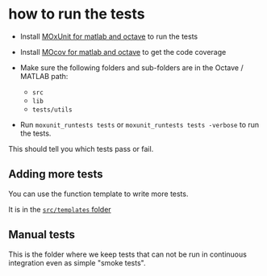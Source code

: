 # how to run the tests

-   Install [MOxUnit for matlab and octave](https://github.com/MOxUnit/MOxUnit)
    to run the tests

-   Install [MOcov for matlab and octave](https://github.com/MOcov/MOcov) to get
    the code coverage

-   Make sure the following folders and sub-folders are in the Octave / MATLAB
    path:

    -   `src`
    -   `lib`
    -   `tests/utils`

-   Run `moxunit_runtests tests` or `moxunit_runtests tests -verbose` to run the
    tests.

This should tell you which tests pass or fail.

## Adding more tests

You can use the function template to write more tests.

It is in the [`src/templates` folder](../src/templates)

## Manual tests

This is the folder where we keep tests that can not be run in continuous
integration even as simple "smoke tests".

<!-- ## code coverage

A lot of what follows does not really work locally because of needing to add the right
folders to the path to get an accurate coverage.

The following command would give more info and will give you HTML output in a
`coverage_html` folder showing you which lines of code is or is not checked by
your test suite.

```matlab
success = moxunit_runtests('tests', ... % the path where the tests are
    '-verbose', ...
    '-with_coverage', ...
    '-cover', fullfile(pwd, 'src'), ... % the path of the code whose coverage we want to estimate
    '-cover_xml_file','coverage.xml', ...
    '-cover_html_dir','coverage_html');
```

This will return a clear underestimation of the code coverage as the the code in
dependencies in the `lib` folder are also included in this report.

If you want to get a slightly more accurate estimate you should run the
following.

I have not been able to find a way to exclude certain files without breaking
some tests.

```matlab
coverage = mocov( ...
    '-expression', "moxunit_runtests('test')", ...
    '-verbose', ...
    '-cover', fullfile(pwd, 'src'), ...
    '-cover_exclude', '*jsonread.m', ...
    '-cover_exclude', '*json*code.m', ...
    '-cover_exclude', '*Contents.m', ...
    '-cover_exclude', '*report.m', ...
    '-cover_exclude', '*layout.m', ...
    '-cover_exclude', '*query.m', ...
    '-cover_exclude', '*private*', ...
    '-cover_exclude', '*util*', ...
    '-cover_exclude', '*Tests*', ...
    '-cover_exclude', '*tests*', ...
    '-cover_exclude', '*test_*', ...
    '-cover_xml_file','coverage.xml', ...
    '-cover_html_dir','coverage_html')
``` -->
